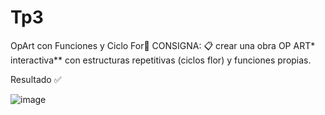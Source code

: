 # Tp3

OpArt con Funciones y Ciclo For🔄
CONSIGNA: 📋 crear una obra OP ART* interactiva** con estructuras repetitivas (ciclos flor) y funciones propias.

Resultado ✅

![image](https://github.com/JuanLehue/ipmi/assets/124543057/7e3fd5c6-2fb0-4a68-b823-5c091ec856b9)
